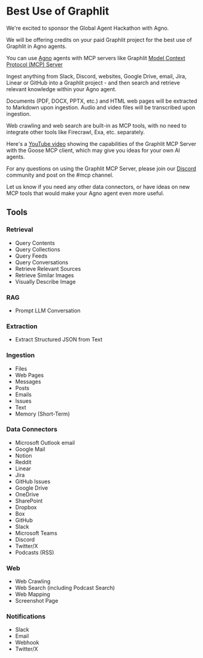# Best Use of Graphlit

We're excited to sponsor the Global Agent Hackathon with Agno.

We will be offering credits on your paid Graphlit project for the best use of Graphlit in Agno agents.

You can use [Agno](https://docs.agno.com/tools/mcp) agents with MCP servers like Graphlit [Model Context Protocol (MCP) Server](https://github.com/graphlit/graphlit-mcp-server)

Ingest anything from Slack, Discord, websites, Google Drive, email, Jira, Linear or GitHub into a Graphlit project - and then search and retrieve relevant knowledge within your Agno agent.

Documents (PDF, DOCX, PPTX, etc.) and HTML web pages will be extracted to Markdown upon ingestion. Audio and video files will be transcribed upon ingestion.

Web crawling and web search are built-in as MCP tools, with no need to integrate other tools like Firecrawl, Exa, etc. separately.

Here's a [YouTube video](https://www.youtube.com/watch?v=Or-QqonvcAs&t=4s) showing the capabilities of the Graphlit MCP Server with the Goose MCP client, which may give you ideas for your own AI agents.

For any questions on using the Graphlit MCP Server, please join our [Discord](https://discord.gg/ygFmfjy3Qx) community and post on the #mcp channel.

Let us know if you need any other data connectors, or have ideas on new MCP tools that would make your Agno agent even more useful.

## Tools

### Retrieval

- Query Contents
- Query Collections
- Query Feeds
- Query Conversations
- Retrieve Relevant Sources
- Retrieve Similar Images
- Visually Describe Image

### RAG

- Prompt LLM Conversation

### Extraction

- Extract Structured JSON from Text

### Ingestion

- Files
- Web Pages
- Messages
- Posts
- Emails
- Issues
- Text
- Memory (Short-Term)

### Data Connectors

- Microsoft Outlook email
- Google Mail
- Notion
- Reddit
- Linear
- Jira
- GitHub Issues
- Google Drive
- OneDrive
- SharePoint
- Dropbox
- Box
- GitHub
- Slack
- Microsoft Teams
- Discord
- Twitter/X
- Podcasts (RSS)

### Web

- Web Crawling
- Web Search (including Podcast Search)
- Web Mapping
- Screenshot Page

### Notifications

- Slack
- Email
- Webhook
- Twitter/X
